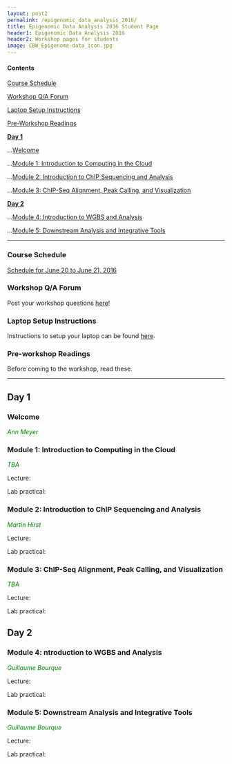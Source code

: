 ```yaml
---
layout: post2
permalink: /epigenomic_data_analysis_2016/
title: Epigenomic Data Analysis 2016 Student Page
header1: Epigenomic Data Analysis 2016
header2: Workshop pages for students
image: CBW_Epigenome-data_icon.jpg
---
```


#### Contents
[Course Schedule](#course_schedule)

[Workshop Q/A Forum](#q_a_forum)

[Laptop Setup Instructions](#laptop_setup)

[Pre-Workshop Readings](#pre_readings)

**[Day 1](#day_1)**


  ...[Welcome](#welcome)
  
  ...[Module 1: Introduction to Computing in the Cloud](#module_1)
  
  ...[Module 2: Introduction to ChIP Sequencing and Analysis](#module_2)
  
  ...[Module 3: ChIP-Seq Alignment, Peak Calling, and Visualization](#module_3)
  
  
**[Day 2](#day_2)**


  ...[Module 4: Introduction to WGBS and Analysis](#module_4)
  
  ...[Module 5: Downstream Analysis and Integrative Tools](#module_5)
  
  
***

###  Course Schedule  <a id="course_schedule"></a>

  <a href="http://bioinformatics-ca.github.io/2016_workshops/epigenomics/Epigenomics_2016_Schedule_v1.pdf">Schedule for June 20 to June 21, 2016</a>


###  Workshop Q/A Forum <a id="q_a_forum"></a>

  Post your workshop questions <a href="http://todaysmeet.com/Epigenomics2016">here</a>!


###  Laptop Setup Instructions <a id="laptop_setup"></a>

  Instructions to setup your laptop can be found <a href="http://bioinformatics-ca.github.io/2016_workshops/epigenomics/laptop_setup_instructions.pdf">here</a>.


###  Pre-workshop Readings <a id="pre_readings"></a>

  Before coming to the workshop, read these.


***

##  Day 1 <a id="day_1"></a>

###  Welcome <a id="welcome"></a>

  *<font color="green">Ann Meyer</font>* 
<br>

###  Module 1: Introduction to Computing in the Cloud <a id="module_1"></a>

  *<font color="green">TBA</font>*
  
  Lecture:
  
  Lab practical:


###  Module 2: Introduction to ChIP Sequencing and Analysis <a id="module_2"></a>

  *<font color="green">Martin Hirst</font>*
  
  Lecture:
  
  Lab practical:


###  Module 3: ChIP-Seq Alignment, Peak Calling, and Visualization <a id="module_3"></a>

  *<font color="green">TBA</font>*
  
  Lecture:
  
  Lab practical:


##  Day 2 <a id="day_2"></a>

###  Module 4: ntroduction to WGBS and Analysis <a id="module_4"></a>

  *<font color="green">Guillaume Bourque</font>*
  
  Lecture:
  
  Lab practical:


###  Module 5: Downstream Analysis and Integrative Tools <a id="module_5"></a>

  *<font color="green">Guillaume Bourque</font>*
  
  Lecture:
  
  Lab practical:


